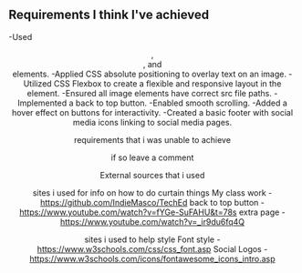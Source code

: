 ## Requirements I think I've achieved

-Used <header>, <nav>, and <footer> elements.
-Applied CSS absolute positioning to overlay text on an image.
-Utilized CSS Flexbox to create a flexible and responsive layout in the <nav> element.
-Ensured all image elements have correct src file paths.
-Implemented a back to top button.
-Enabled smooth scrolling.
-Added a hover effect on buttons for interactivity.
-Created a basic footer with social media icons linking to social media pages.

requirements that i was unable to achieve

if so leave a comment

External sources that i used

sites i used for info on how to do curtain things
My class work - https://github.com/IndieMasco/TechEd
back to top button - https://www.youtube.com/watch?v=fYGe-SuFAHU&t=78s
extra page - https://www.youtube.com/watch?v=_ir9du6fq4Q

sites i used to help style
Font style - https://www.w3schools.com/css/css_font.asp
Social Logos - https://www.w3schools.com/icons/fontawesome_icons_intro.asp
